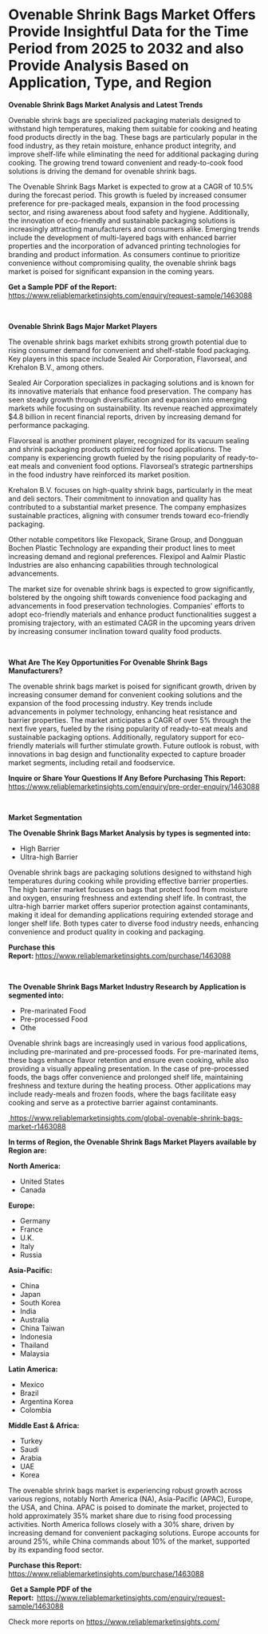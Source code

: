 <p><h1>Ovenable Shrink Bags Market Offers Provide Insightful Data for the Time Period from 2025 to 2032 and also Provide Analysis Based on Application, Type, and Region</h1></p><p><strong>Ovenable Shrink Bags Market Analysis and Latest Trends</strong></p>
<p><p>Ovenable shrink bags are specialized packaging materials designed to withstand high temperatures, making them suitable for cooking and heating food products directly in the bag. These bags are particularly popular in the food industry, as they retain moisture, enhance product integrity, and improve shelf-life while eliminating the need for additional packaging during cooking. The growing trend toward convenient and ready-to-cook food solutions is driving the demand for ovenable shrink bags.</p><p>The Ovenable Shrink Bags Market is expected to grow at a CAGR of 10.5% during the forecast period. This growth is fueled by increased consumer preference for pre-packaged meals, expansion in the food processing sector, and rising awareness about food safety and hygiene. Additionally, the innovation of eco-friendly and sustainable packaging solutions is increasingly attracting manufacturers and consumers alike. Emerging trends include the development of multi-layered bags with enhanced barrier properties and the incorporation of advanced printing technologies for branding and product information. As consumers continue to prioritize convenience without compromising quality, the ovenable shrink bags market is poised for significant expansion in the coming years.</p></p>
<p><strong>Get a Sample PDF of the Report:&nbsp;</strong> <a href="https://www.reliablemarketinsights.com/enquiry/request-sample/1463088?utm_campaign=1938&utm_medium=2&utm_source=Github&utm_content=ia&utm_term=03042025&utm_id=ovenable-shrink-bags">https://www.reliablemarketinsights.com/enquiry/request-sample/1463088</a></p>
<p>&nbsp;</p>
<p><strong>Ovenable Shrink Bags Major Market Players</strong></p>
<p><p>The ovenable shrink bags market exhibits strong growth potential due to rising consumer demand for convenient and shelf-stable food packaging. Key players in this space include Sealed Air Corporation, Flavorseal, and Krehalon B.V., among others.</p><p>Sealed Air Corporation specializes in packaging solutions and is known for its innovative materials that enhance food preservation. The company has seen steady growth through diversification and expansion into emerging markets while focusing on sustainability. Its revenue reached approximately $4.8 billion in recent financial reports, driven by increasing demand for performance packaging.</p><p>Flavorseal is another prominent player, recognized for its vacuum sealing and shrink packaging products optimized for food applications. The company is experiencing growth fueled by the rising popularity of ready-to-eat meals and convenient food options. Flavorseal’s strategic partnerships in the food industry have reinforced its market position.</p><p>Krehalon B.V. focuses on high-quality shrink bags, particularly in the meat and deli sectors. Their commitment to innovation and quality has contributed to a substantial market presence. The company emphasizes sustainable practices, aligning with consumer trends toward eco-friendly packaging.</p><p>Other notable competitors like Flexopack, Sirane Group, and Dongguan Bochen Plastic Technology are expanding their product lines to meet increasing demand and regional preferences. Flexipol and Aalmir Plastic Industries are also enhancing capabilities through technological advancements.</p><p>The market size for ovenable shrink bags is expected to grow significantly, bolstered by the ongoing shift towards convenience food packaging and advancements in food preservation technologies. Companies' efforts to adopt eco-friendly materials and enhance product functionalities suggest a promising trajectory, with an estimated CAGR in the upcoming years driven by increasing consumer inclination toward quality food products.</p></p>
<p>&nbsp;</p>
<p><strong>What Are The Key Opportunities For Ovenable Shrink Bags Manufacturers?</strong></p>
<p><p>The ovenable shrink bags market is poised for significant growth, driven by increasing consumer demand for convenient cooking solutions and the expansion of the food processing industry. Key trends include advancements in polymer technology, enhancing heat resistance and barrier properties. The market anticipates a CAGR of over 5% through the next five years, fueled by the rising popularity of ready-to-eat meals and sustainable packaging options. Additionally, regulatory support for eco-friendly materials will further stimulate growth. Future outlook is robust, with innovations in bag design and functionality expected to capture broader market segments, including retail and foodservice.</p></p>
<p><strong>Inquire or Share Your Questions If Any Before Purchasing This Report:</strong> <a href="https://www.reliablemarketinsights.com/enquiry/pre-order-enquiry/1463088?utm_campaign=1938&utm_medium=2&utm_source=Github&utm_content=ia&utm_term=03042025&utm_id=ovenable-shrink-bags">https://www.reliablemarketinsights.com/enquiry/pre-order-enquiry/1463088</a></p>
<p>&nbsp;</p>
<p><strong>Market Segmentation</strong></p>
<p><strong>The Ovenable Shrink Bags Market Analysis by types is segmented into:</strong></p>
<p><ul><li>High Barrier</li><li>Ultra-high Barrier</li></ul></p>
<p><p>Ovenable shrink bags are packaging solutions designed to withstand high temperatures during cooking while providing effective barrier properties. The high barrier market focuses on bags that protect food from moisture and oxygen, ensuring freshness and extending shelf life. In contrast, the ultra-high barrier market offers superior protection against contaminants, making it ideal for demanding applications requiring extended storage and longer shelf life. Both types cater to diverse food industry needs, enhancing convenience and product quality in cooking and packaging.</p></p>
<p><strong>Purchase this Report:&nbsp;</strong><a href="https://www.reliablemarketinsights.com/purchase/1463088?utm_campaign=1938&utm_medium=2&utm_source=Github&utm_content=ia&utm_term=03042025&utm_id=ovenable-shrink-bags">https://www.reliablemarketinsights.com/purchase/1463088</a></p>
<p>&nbsp;</p>
<p><strong>The Ovenable Shrink Bags Market Industry Research by Application is segmented into:</strong></p>
<p><ul><li>Pre-marinated Food</li><li>Pre-processed Food</li><li>Othe</li></ul></p>
<p><p>Ovenable shrink bags are increasingly used in various food applications, including pre-marinated and pre-processed foods. For pre-marinated items, these bags enhance flavor retention and ensure even cooking, while also providing a visually appealing presentation. In the case of pre-processed foods, the bags offer convenience and prolonged shelf life, maintaining freshness and texture during the heating process. Other applications may include ready-meals and frozen foods, where the bags facilitate easy cooking and serve as a protective barrier against contaminants.</p></p>
<p><a href="https://www.reliablemarketinsights.com/global-ovenable-shrink-bags-market-r1463088?utm_campaign=1938&utm_medium=2&utm_source=Github&utm_content=ia&utm_term=03042025&utm_id=ovenable-shrink-bags">&nbsp;https://www.reliablemarketinsights.com/global-ovenable-shrink-bags-market-r1463088</a></p>
<p><strong>In terms of Region, the Ovenable Shrink Bags Market Players available by Region are:</strong></p>
<p>
    <p> <strong> North America: </strong>
        <ul>
            <li>United States</li>
            <li>Canada</li>
        </ul>
        </p> 
    <p> <strong> Europe: </strong>
        <ul>
            <li>Germany</li>
            <li>France</li>
            <li>U.K.</li>
            <li>Italy</li>
            <li>Russia</li>
        </ul>
        </p> 
    <p> <strong> Asia-Pacific: </strong>
        <ul>
            <li>China</li>
            <li>Japan</li>
            <li>South Korea</li>
            <li>India</li>
            <li>Australia</li>
            <li>China Taiwan</li>
            <li>Indonesia</li>
            <li>Thailand</li>
            <li>Malaysia</li>
        </ul>
        </p> 
    <p> <strong> Latin America: </strong>
        <ul>
            <li>Mexico</li>
            <li>Brazil</li>
            <li>Argentina Korea</li>
            <li>Colombia</li>
        </ul>
        </p> 
    <p> <strong> Middle East & Africa: </strong>
        <ul>
            <li>Turkey</li>
            <li>Saudi</li>
            <li>Arabia</li>
            <li>UAE</li>
            <li>Korea</li>
        </ul>
    </p>
    </p>
<p><p>The ovenable shrink bags market is experiencing robust growth across various regions, notably North America (NA), Asia-Pacific (APAC), Europe, the USA, and China. APAC is poised to dominate the market, projected to hold approximately 35% market share due to rising food processing activities. North America follows closely with a 30% share, driven by increasing demand for convenient packaging solutions. Europe accounts for around 25%, while China commands about 10% of the market, supported by its expanding food sector.</p></p>
<p><strong>Purchase this Report: </strong><a href="https://www.reliablemarketinsights.com/purchase/1463088?utm_campaign=1938&utm_medium=2&utm_source=Github&utm_content=ia&utm_term=03042025&utm_id=ovenable-shrink-bags">https://www.reliablemarketinsights.com/purchase/1463088</a></p>
<p>&nbsp;<strong>Get a Sample PDF of the Report:&nbsp;&nbsp;</strong><a href="https://www.reliablemarketinsights.com/enquiry/request-sample/1463088?utm_campaign=1938&utm_medium=2&utm_source=Github&utm_content=ia&utm_term=03042025&utm_id=ovenable-shrink-bags">https://www.reliablemarketinsights.com/enquiry/request-sample/1463088</a></p>
<p><strong></strong></p>
<p>Check more reports on <a href="https://www.reliablemarketinsights.com/?utm_campaign=1938&utm_medium=2&utm_source=Github&utm_content=ia&utm_term=03042025&utm_id=ovenable-shrink-bags">https://www.reliablemarketinsights.com/</a></p>